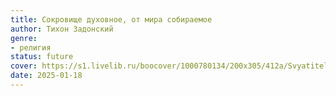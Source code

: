 ```yaml
---
title: Сокровище духовное, от мира собираемое
author: Тихон Задонский
genre:
- религия
status: future
cover: https://s1.livelib.ru/boocover/1000780134/200x305/412a/Svyatitel_Tihon_Zadonskij__Sokrovische_duhovnoe_ot_mira_sobiraemoe.jpg
date: 2025-01-18
---
```


